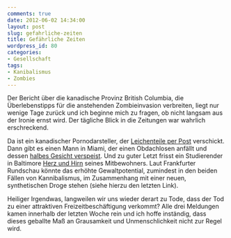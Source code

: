 ```yaml
---
comments: true
date: 2012-06-02 14:34:00
layout: post
slug: gefahrliche-zeiten
title: Gefährliche Zeiten
wordpress_id: 80
categories:
- Gesellschaft
tags:
- Kanibalismus
- Zombies
---
```


Der Bericht über die kanadische Provinz British Columbia, die Überlebenstipps für die anstehenden Zombieinvasion verbreiten, liegt nur wenige Tage zurück und ich beginne mich zu fragen, ob nicht langsam aus der Ironie ernst wird. Der tägliche Blick in die Zeitungen war wahrlich erschreckend.

Da ist ein kanadischer Pornodarsteller, der [Leichenteile per Post](http://www.sueddeutsche.de/panorama/kanada-mann-verschickt-pakete-mit-leichenteilen-an-parteien-1.1370567) verschickt. Dann gibt es einen Mann in Miami, der einen Obdachlosen anfällt und dessen [halbes Gesicht verspeist](http://www.fr-online.de/panorama/kannibale-in-miami-nackter-angreifer-isst-gesicht-seines-opfers,1472782,16130440.html). Und zu guter Letzt frisst ein Studierender in Baltimore [Herz und Hirn](http://www.fr-online.de/panorama/kannibalismus-student-isst-gehirn-und-herz-seines-mitbewohners,1472782,16155276.html) seines Mitbewohners. Laut Frankfurter Rundschau könnte das erhöhte Gewaltpotential, zumindest in den beiden Fällen von Kannibalismus, im Zusammenhang mit einer neuen, synthetischen Droge stehen (siehe hierzu den letzten Link).

Heiliger Irgendwas, langweilen wir uns wieder derart zu Tode, dass der Tod zu einer attraktiven Freizeitbeschäftigung verkommt? Alle drei Meldungen kamen innerhalb der letzten Woche rein und ich hoffe inständig, dass dieses geballte Maß an Grausamkeit und Unmenschlichkeit nicht zur Regel wird.
